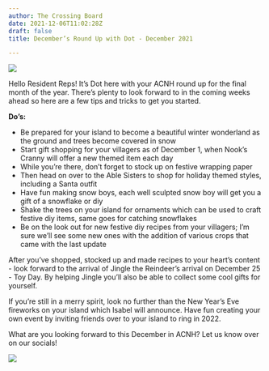 ```yaml
---
author: The Crossing Board
date: 2021-12-06T11:02:28Z
draft: false
title: December’s Round Up with Dot - December 2021

---
```

![](/images/news/december-roundup.jpeg)

Hello Resident Reps! It’s Dot here with your ACNH round up for the final month of the year. There’s plenty to look forward to in the coming weeks ahead so here are a few tips and tricks to get you started.

**Do’s:**

* Be prepared for your island to become a beautiful winter wonderland as the ground and trees become covered in snow
* Start gift shopping for your villagers as of December 1, when Nook’s Cranny will offer a new themed item each day
* While you’re there, don’t forget to stock up on festive wrapping paper
* Then head on over to the Able Sisters to shop for holiday themed styles, including a Santa outfit
* Have fun making snow boys, each well sculpted snow boy will get you a gift of a snowflake or diy
* Shake the trees on your island for ornaments which can be used to craft festive diy items, same goes for catching snowflakes
* Be on the look out for new festive diy recipes from your villagers; I’m sure we’ll see some new ones with the addition of various crops that came with the last update

After you’ve shopped, stocked up and made recipes to your heart’s content - look forward to the arrival of Jingle the Reindeer’s arrival on December 25 - Toy Day. By helping Jingle you’ll also be able to collect some cool gifts for yourself.

If you’re still in a merry spirit, look no further than the New Year’s Eve fireworks on your island which Isabel will announce. Have fun creating your own event by inviting friends over to your island to ring in 2022.

What are you looking forward to this December in ACNH? Let us know over on our socials!

![](/images/news/tcb-mascot-600px.png)